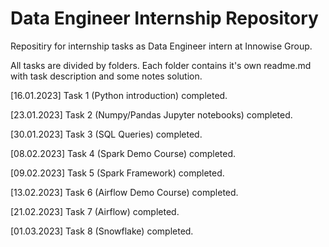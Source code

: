 # Data Engineer Internship Repository

Repositiry for internship tasks as Data Engineer intern at Innowise Group.

All tasks are divided by folders. Each folder contains it's own readme.md with task description and some notes solution.


[16.01.2023] Task 1 (Python introduction) completed.

[23.01.2023] Task 2 (Numpy/Pandas Jupyter notebooks) completed.

[30.01.2023] Task 3 (SQL Queries) completed.

[08.02.2023] Task 4 (Spark Demo Course) completed.

[09.02.2023] Task 5 (Spark Framework) completed.

[13.02.2023] Task 6 (Airflow Demo Course) completed.

[21.02.2023] Task 7 (Airflow) completed.

[01.03.2023] Task 8 (Snowflake) completed.

